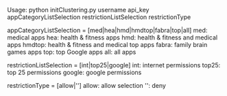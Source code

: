 Usage: python initClustering.py username api_key appCategoryListSelection restrictionListSelection restrictionType

appCategoryListSelection = [med|hea|hmd|hmdtop|fabra|top|all]
    med: medical apps
    hea: health & fitness apps
    hmd: health & fitness and medical apps
    hmdtop: health & fitness and medical top apps
    fabra: family brain games apps
    top: top Google apps
    all: all apps

restrictionListSelection = [int|top25|google]
    int: internet permissions
    top25: top 25 permissions
    google: google permissions

restrictionType = [allow|'']
    allow: allow selection
    '': deny